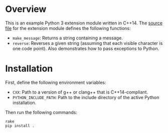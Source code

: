 # Overview

This is an example Python 3 extension module written in C++14. The [source file](source/dummy.cpp)
for the extension module defines the following functions:

- `make_message`: Returns a string containing a message.
- `reverse`: Reverses a given string (assuming that each visible character is one code point). Also
  demonstrates how to pass exceptions to Python.

# Installation

First, define the following environment variables:

- `CXX`: Path to a version of g++ or clang++ that is C++14-compliant.
- `PYTHON_INCLUDE_PATH`: Path to the include directory of the active Python installation.

Then run the following commands:

	rake
	pip install .
